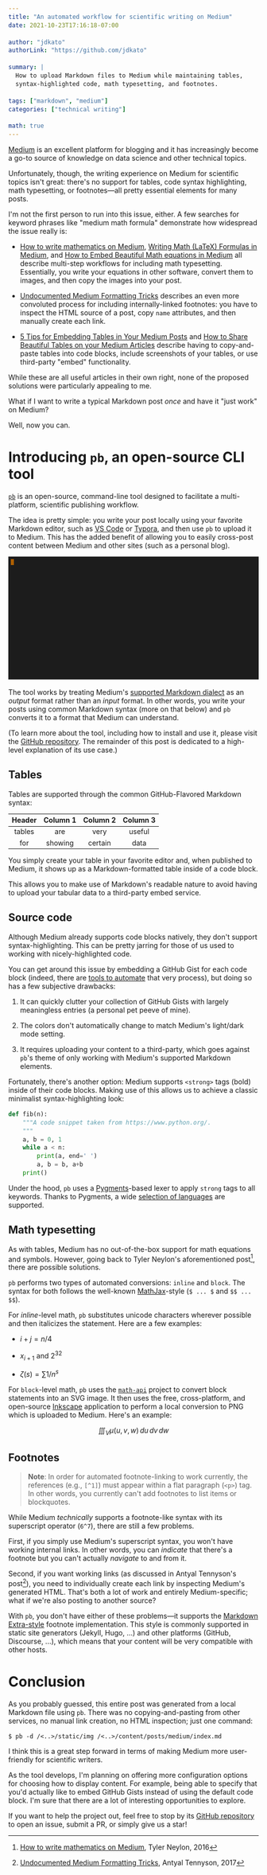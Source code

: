 ```yaml
---
title: "An automated workflow for scientific writing on Medium"
date: 2021-10-23T17:16:18-07:00

author: "jdkato"
authorLink: "https://github.com/jdkato"

summary: |
  How to upload Markdown files to Medium while maintaining tables,
  syntax-highlighted code, math typesetting, and footnotes.

tags: ["markdown", "medium"]
categories: ["technical writing"]

math: true
---
```


[Medium][1] is an excellent platform for blogging and it has increasingly
become a go-to source of knowledge on data science and other technical topics.

Unfortunately, though, the writing experience on Medium for scientific topics
isn't great: there's no support for tables, code syntax highlighting, math
typesetting, or footnotes&mdash;all pretty essential elements for many posts.

I'm not the first person to run into this issue, either. A few searches for
keyword phrases like "medium math formula" demonstrate how widespread the
issue really is:

- [How to write mathematics on Medium][14],
  [Writing Math (LaTeX) Formulas in Medium][15], and
  [How to Embed Beautiful Math equations in Medium][16] all describe multi-step
  workflows for including math typesetting. Essentially, you write your
  equations in other software, convert them to images, and then copy the images
  into your post.

- [Undocumented Medium Formatting Tricks][17] describes an even more convoluted
  process for including internally-linked footnotes: you have to inspect the
  HTML source of a post, copy `name` attributes, and then manually create each
  link.

- [5 Tips for Embedding Tables in Your Medium Posts][18] and
  [How to Share Beautiful Tables on your Medium Articles][19] describe having
  to copy-and-paste tables into code blocks, include screenshots of your
  tables, or use third-party "embed" functionality.

While these are all useful articles in their own right, none of the proposed
solutions were particularly appealing to me.

What if I want to write a typical Markdown post *once* and have it "just work"
on Medium?

Well, now you can.

# Introducing `pb`, an open-source CLI tool

[`pb`][2] is an open-source, command-line tool designed to facilitate a
multi-platform, scientific publishing workflow.

The idea is pretty simple: you write your post locally using your favorite
Markdown editor, such as [VS Code][3] or [Typora][4], and then use `pb` to
upload it to Medium. This has the added benefit of allowing you to easily
cross-post content between Medium and other sites (such as a personal blog).

![A demo of uploading content to Medium](images/medium-upload.gif)

The tool works by treating Medium's [supported Markdown dialect][5] as an
*output* format rather than an *input* format. In other words, you write your
posts using common Markdown syntax (more on that below) and `pb` converts it
to a format that Medium can understand.

(To learn more about the tool, including how to install and use it, please
visit the [GitHub repository][2]. The remainder of this post is dedicated to
a high-level explanation of its use case.)

## Tables

Tables are supported through the common GitHub-Flavored Markdown syntax:

| Header | Column 1 | Column 2 | Column 3  |
|:------:|:--------:|:--------:|:---------:|
| tables | are      | very     | useful    |
| for    | showing  | certain  | data      |

You simply create your table in your favorite editor and, when published
to Medium, it shows up as a Markdown-formatted table inside of a code block.

This allows you to make use of Markdown's readable nature to avoid having to
upload your tabular data to a third-party embed service.

## Source code

Although Medium already supports code blocks natively, they don't support
syntax-highlighting. This can be pretty jarring for those of us used to
working with nicely-highlighted code.

You can get around this issue by embedding a GitHub Gist for each code block
(indeed, there are [tools to automate][7] that very process), but doing so has
a few subjective drawbacks:

1. It can quickly clutter your collection of GitHub Gists with largely
   meaningless entries (a personal pet peeve of mine).

2. The colors don't automatically change to match Medium's light/dark mode
   setting.

3. It requires uploading your content to a third-party, which goes against
   `pb`'s theme of only working with Medium's supported Markdown elements.

Fortunately, there's another option: Medium supports `<strong>` tags (bold)
inside of their code blocks. Making use of this allows us to achieve a classic
minimalist syntax-highlighting look:

```python
def fib(n):
    """A code snippet taken from https://www.python.org/.
    """
    a, b = 0, 1
    while a < n:
        print(a, end=' ')
        a, b = b, a+b
    print()
```

Under the hood, `pb` uses a [Pygments][8]-based lexer to apply `strong` tags to
all keywords. Thanks to Pygments, a wide [selection of languages][9] are
supported.

## Math typesetting

As with tables, Medium has no out-of-the-box support for math equations and
symbols. However, going back to Tyler Neylon's aforementioned post[^1], there
are possible solutions.

`pb` performs two types of automated conversions: `inline` and `block`. The
syntax for both follows the well-known [MathJax][10]-style (`$ ... $` and
`$$ ... $$`).

For *inline*-level math, `pb` substitutes unicode characters wherever possible
and then italicizes the statement. Here are a few examples:

- $i+j = n/4$

- $x_{i+1}$ and $2^{32}$

- $\zeta(s) = \sum 1/n^{s}$

For `block`-level math, `pb` uses the [`math-api`][11] project to convert block
statements into an SVG image. It then uses the free, cross-platform, and
open-source [Inkscape][12] application to perform a local conversion to PNG
which is uploaded to Medium. Here's an example:

$$
\iiint_V \mu(u,v,w) \,du\,dv\,dw
$$

## Footnotes

> **Note**: In order for automated footnote-linking to work currently, the
> references (e.g., `[^1]`) must appear within a flat paragraph (`<p>`) tag.
> In other words, you currently can't add footnotes to list items or
> blockquotes.

While Medium *technically* supports a footnote-like syntax with its superscript
operator (`6^7`), there are still a few problems.

First, if you simply use Medium's superscript syntax, you won't have
working internal links. In other words, you can *indicate* that there's a
footnote but you can't actually *navigate* to and from it.

Second, if you want working links (as discussed in Antyal Tennyson's post[^2]),
you need to individually create each link by inspecting Medium's generated
HTML. That's both a lot of work and entirely Medium-specific; what if we're
also posting to another source?

With `pb`, you don't have either of these problems&mdash;it supports the
[Markdown Extra-style][13] footnote implementation. This style is commonly
supported in static site generators (Jekyll, Hugo, ...) and other platforms
(GitHub, Discourse, ...), which means that your content will be very
compatible with other hosts.

# Conclusion

As you probably guessed, this entire post was generated from a local Markdown
file using `pb`. There was no copying-and-pasting from other services,
no manual link creation, no HTML inspection; just one command:

```
$ pb -d /<..>/static/img /<..>/content/posts/medium/index.md
```

I think this is a great step forward in terms of making Medium more
user-friendly for scientific writers.

As the tool develops, I'm planning on offering more configuration options for
choosing how to display content. For example, being able to specify that you'd
actually like to embed GitHub Gists instead of using the default code block.
I'm sure that there are a lot of interesting opportunities to explore.

If you want to help the project out, feel free to stop by its [GitHub
repository][2] to open an issue, submit a PR, or simply give us a star!

[1]: https://medium.com/
[2]: https://github.com/jdkato/pb
[3]: https://code.visualstudio.com/
[4]: https://typora.io/
[5]: https://help.medium.com/hc/en-us/articles/215194537-Using-the-story-editor
[6]: https://github.github.com/gfm/
[7]: https://markdowntomedium.com/
[8]: https://pygments.org/
[9]: https://pygments.org/languages/
[10]: https://www.mathjax.org/
[11]: https://github.com/uetchy/math-api
[12]: https://inkscape.org/
[13]: https://michelf.ca/projects/php-markdown/extra/#footnotes
[14]: https://medium.com/@tylerneylon/how-to-write-mathematics-on-medium-f89aa45c42a0
[15]: https://matteocapitani.medium.com/writing-math-latex-formulas-in-medium-4987a2be60d6
[16]: https://medium.com/@kiranachyutuni/how-to-embed-beautiful-math-equations-in-medium-a041a64dd4e3
[17]: https://medium.com/@AntyalT/undocumented-medium-formatting-tricks-c827510c1409#f0ef
[18]: https://medium.com/@mesirii/5-tips-for-embedding-tables-in-your-medium-posts-8722f3fc5bf5
[19]: https://medium.com/geekculture/how-to-share-beautiful-tables-on-your-medium-articles-bd579738e33f

[^1]: [How to write mathematics on Medium][14], Tyler Neylon, 2016
[^2]: [Undocumented Medium Formatting Tricks][17], Antyal Tennyson, 2017
